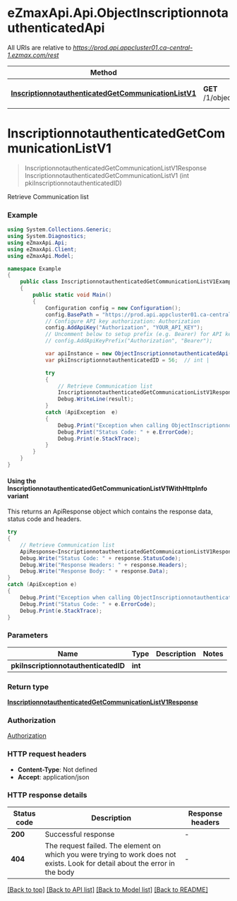 # eZmaxApi.Api.ObjectInscriptionnotauthenticatedApi

All URIs are relative to *https://prod.api.appcluster01.ca-central-1.ezmax.com/rest*

| Method | HTTP request | Description |
|--------|--------------|-------------|
| [**InscriptionnotauthenticatedGetCommunicationListV1**](ObjectInscriptionnotauthenticatedApi.md#inscriptionnotauthenticatedgetcommunicationlistv1) | **GET** /1/object/inscriptionnotauthenticated/{pkiInscriptionnotauthenticatedID}/getCommunicationList | Retrieve Communication list |

<a id="inscriptionnotauthenticatedgetcommunicationlistv1"></a>
# **InscriptionnotauthenticatedGetCommunicationListV1**
> InscriptionnotauthenticatedGetCommunicationListV1Response InscriptionnotauthenticatedGetCommunicationListV1 (int pkiInscriptionnotauthenticatedID)

Retrieve Communication list

### Example
```csharp
using System.Collections.Generic;
using System.Diagnostics;
using eZmaxApi.Api;
using eZmaxApi.Client;
using eZmaxApi.Model;

namespace Example
{
    public class InscriptionnotauthenticatedGetCommunicationListV1Example
    {
        public static void Main()
        {
            Configuration config = new Configuration();
            config.BasePath = "https://prod.api.appcluster01.ca-central-1.ezmax.com/rest";
            // Configure API key authorization: Authorization
            config.AddApiKey("Authorization", "YOUR_API_KEY");
            // Uncomment below to setup prefix (e.g. Bearer) for API key, if needed
            // config.AddApiKeyPrefix("Authorization", "Bearer");

            var apiInstance = new ObjectInscriptionnotauthenticatedApi(config);
            var pkiInscriptionnotauthenticatedID = 56;  // int | 

            try
            {
                // Retrieve Communication list
                InscriptionnotauthenticatedGetCommunicationListV1Response result = apiInstance.InscriptionnotauthenticatedGetCommunicationListV1(pkiInscriptionnotauthenticatedID);
                Debug.WriteLine(result);
            }
            catch (ApiException  e)
            {
                Debug.Print("Exception when calling ObjectInscriptionnotauthenticatedApi.InscriptionnotauthenticatedGetCommunicationListV1: " + e.Message);
                Debug.Print("Status Code: " + e.ErrorCode);
                Debug.Print(e.StackTrace);
            }
        }
    }
}
```

#### Using the InscriptionnotauthenticatedGetCommunicationListV1WithHttpInfo variant
This returns an ApiResponse object which contains the response data, status code and headers.

```csharp
try
{
    // Retrieve Communication list
    ApiResponse<InscriptionnotauthenticatedGetCommunicationListV1Response> response = apiInstance.InscriptionnotauthenticatedGetCommunicationListV1WithHttpInfo(pkiInscriptionnotauthenticatedID);
    Debug.Write("Status Code: " + response.StatusCode);
    Debug.Write("Response Headers: " + response.Headers);
    Debug.Write("Response Body: " + response.Data);
}
catch (ApiException e)
{
    Debug.Print("Exception when calling ObjectInscriptionnotauthenticatedApi.InscriptionnotauthenticatedGetCommunicationListV1WithHttpInfo: " + e.Message);
    Debug.Print("Status Code: " + e.ErrorCode);
    Debug.Print(e.StackTrace);
}
```

### Parameters

| Name | Type | Description | Notes |
|------|------|-------------|-------|
| **pkiInscriptionnotauthenticatedID** | **int** |  |  |

### Return type

[**InscriptionnotauthenticatedGetCommunicationListV1Response**](InscriptionnotauthenticatedGetCommunicationListV1Response.md)

### Authorization

[Authorization](../README.md#Authorization)

### HTTP request headers

 - **Content-Type**: Not defined
 - **Accept**: application/json


### HTTP response details
| Status code | Description | Response headers |
|-------------|-------------|------------------|
| **200** | Successful response |  -  |
| **404** | The request failed. The element on which you were trying to work does not exists. Look for detail about the error in the body |  -  |

[[Back to top]](#) [[Back to API list]](../README.md#documentation-for-api-endpoints) [[Back to Model list]](../README.md#documentation-for-models) [[Back to README]](../README.md)

